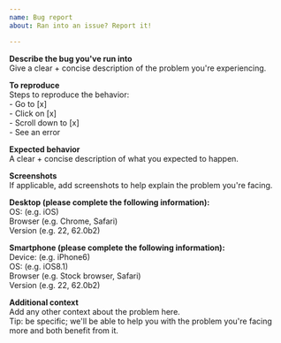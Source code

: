 ```yaml
---
name: Bug report
about: Ran into an issue? Report it!

---
```


**Describe the bug you've run into**<br />
Give a clear + concise description of the problem you're experiencing.

**To reproduce**<br />
Steps to reproduce the behavior:<br />
    - Go to [x]<br />
    - Click on [x]<br />
    - Scroll down to [x]<br />
    - See an error

**Expected behavior**<br />
A clear + concise description of what you expected to happen.

**Screenshots**<br />
If applicable, add screenshots to help explain the problem you're facing.

**Desktop (please complete the following information):**<br />
    OS: (e.g. iOS)<br />
    Browser (e.g. Chrome, Safari)<br />
    Version (e.g. 22, 62.0b2)

**Smartphone (please complete the following information):**<br />
    Device: (e.g. iPhone6)<br />
    OS: (e.g. iOS8.1)<br />
    Browser (e.g. Stock browser, Safari)<br />
    Version (e.g. 22, 62.0b2)

**Additional context**<br />
Add any other context about the problem here.<br />
Tip: be specific; we'll be able to help you with the problem you're facing more and both benefit from it.
